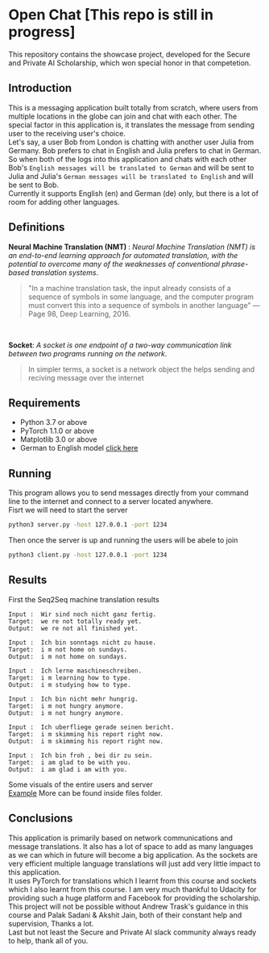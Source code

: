 # Open Chat [This repo is still in progress]
This repository contains the showcase project, developed for the Secure and Private AI Scholarship, which won special honor in that competetion.


## Introduction

This is a messaging application built totally from scratch, where users from multiple locations in the globe can join and chat with each other. The special factor in this application is, it translates the message from sending user to the receiving user's choice.<br>
Let's say, a user Bob from London is chatting with another user Julia from Germany. Bob prefers to chat in English and Julia prefers to chat in German. So when both of the logs into this application and chats with each other <br>Bob's `English messages will be translated to German` and will be sent to Julia and Julia's `German messages will be translated to English` and will be sent to Bob.<br>
Currently it supports English (en) and German (de) only, but there is a lot of room for adding other languages.


## Definitions
<b>Neural Machine Translation (NMT) </b>: *Neural Machine Translation (NMT) is an end-to-end learning approach for automated translation, with the potential to overcome many of the weaknesses of conventional phrase-based translation systems*. <br>
>"In a machine translation task, the input already consists of a sequence of symbols in some language, and the computer program must convert this into a sequence of symbols in another language"
— Page 98, Deep Learning, 2016. 
<br>

<b>Socket</b>: *A socket is one endpoint of a two-way communication link between two programs running on the network*.
> In simpler terms, a socket is a network object the helps sending and reciving message over the internet

## Requirements

* Python 3.7 or above
* PyTorch 1.1.0 or above
* Matplotlib 3.0 or above
* German to English  model [click here](https://drive.google.com/open?id=1TYEKwDjlnC5eC-BuNDKjI4xlUAgj6ArU)

## Running
This program allows you to send messages directly from your command line to the internet and connect to a server located anywhere.<br>
Fisrt we will need to start the server<br>
```bash
python3 server.py -host 127.0.0.1 -port 1234
```
Then once the server is up and running the users will be abele to join<br>
```bash
python3 client.py -host 127.0.0.1 -port 1234
```

## Results
First the Seq2Seq machine translation results<br>
```
Input :  Wir sind noch nicht ganz fertig.
Target:  we re not totally ready yet.
Output:  we re not all finished yet.
```
```
Input :  Ich bin sonntags nicht zu hause.
Target:  i m not home on sundays.
Output:  i m not home on sundays.
```
```
Input :  Ich lerne maschineschreiben.
Target:  i m learning how to type.
Output:  i m studying how to type.
```
```
Input :  Ich bin nicht mehr hungrig.
Target:  i m not hungry anymore.
Output:  i m not hungry anymore.
```
```
Input :  Ich uberfliege gerade seinen bericht.
Target:  i m skimming his report right now.
Output:  i m skimming his report right now.
```
```
Input :  Ich bin froh , bei dir zu sein.
Target:  i am glad to be with you.
Output:  i am glad i am with you.

```
Some visuals of the entire users and server <br>
[Example](./files/example2.png?raw=true 'Example')
More can be found inside files folder.



## Conclusions
This application is primarily based on network communications and message translations. It also has a lot of space to add as many languages as we can which in future will become a big application. As the sockets are very efficient multiple language translations will just add very little impact to this application.<br> 
It uses PyTorch for translations which I learnt from this course and sockets which I also learnt from this course.
I am very much thankful to Udacity for providing such a huge platform and Facebook for providing the scholarship.<br>
This project will not be possible without Andrew Trask's guidance in this course and Palak Sadani & Akshit Jain, both of their constant help and supervision, Thanks a lot.<br>
Last but not least the Secure and Private AI slack community always ready to help, thank all of you.
